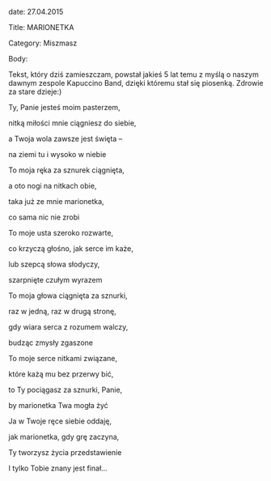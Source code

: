 date: 27.04.2015

Title: MARIONETKA

Category: Miszmasz

Body:

Tekst, który dziś zamieszczam, powstał jakieś 5 lat temu z myślą o naszym dawnym zespole Kapuccino Band, dzięki któremu stał się piosenką. Zdrowie za stare dzieje:)

Ty, Panie jesteś moim pasterzem,

nitką miłości mnie ciągniesz do siebie,

a Twoja wola zawsze jest święta –

na ziemi tu i wysoko w niebie

To moja ręka za sznurek ciągnięta,

a oto nogi na nitkach obie,

taka już ze mnie marionetka,

co sama nic nie zrobi

To moje usta szeroko rozwarte,

co krzyczą głośno, jak serce im każe,

lub szepcą słowa słodyczy,

szarpnięte czułym wyrazem

To moja głowa ciągnięta za sznurki,

raz w jedną, raz w drugą stronę,

gdy wiara serca z rozumem walczy,

budząc zmysły zgaszone

To moje serce nitkami związane,

które każą mu bez przerwy bić,

to Ty pociągasz za sznurki, Panie,

by marionetka Twa mogła żyć

Ja w Twoje ręce siebie oddaję,

jak marionetka, gdy grę zaczyna,

Ty tworzysz życia przedstawienie

I tylko Tobie znany jest finał…